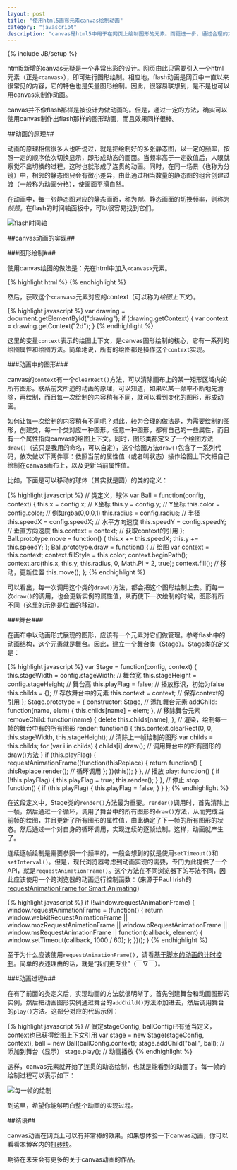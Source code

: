 ```yaml
---
layout: post
title: "使用html5画布元素canvas绘制动画"
category: "javascript"
description: "canvas是html5中用于在网页上绘制图形的元素。而更进一步，通过合理的方法，即可以在网页上实现流畅的图形动画。本文将探讨一种可行的实现方法。"
---
```

{% include JB/setup %}

html5新增的canvas无疑是一个非常出彩的设计。网页由此只需要引入一个html元素（正是`<canvas>`），即可进行图形绘制。相应地，flash动画是网页中一直以来很常见的内容，它的特色也是矢量图形绘制。因此，很容易联想到，是不是也可以用canvas来制作动画。

canvas并不像flash那样是被设计为做动画的。但是，通过一定的方法，确实可以使用canvas制作出flash那样的图形动画，而且效果同样很棒。

##动画的原理##

动画的原理相信很多人也听说过，就是把绘制好的多张静态图，以一定的频率，按照一定的顺序依次切换显示，即形成动态的画面。当频率高于一定数值后，人眼就察觉不出切换的过程，这时也就形成了连贯的动画。同时，在同一场景（也称为分镜）中，相邻的静态图只会有微小差异，由此通过相当数量的静态图的组合创建过渡（一般称为动画分格），使画面平滑自然。

在动画中，每一张静态图对应的静态画面，称为*帧*。静态画面的切换频率，则称为*帧频*。在flash的时间轴面板中，可以很容易找到它们。

![flash时间轴][img_timeline_in_flash]

##canvas动画的实现##

###图形绘制###

使用canvas绘图的做法是：先在html中加入`<canvas>`元素。

{% highlight html %}
<canvas id="drawing" width="400" height="400"></canvas>
{% endhighlight %}

然后，获取这个`<canvas>`元素对应的context（可以称为*绘图上下文*）。

{% highlight javascript %}
var drawing = document.getElementById("drawing");
if (drawing.getContext) {
    var context = drawing.getContext("2d");
}
{% endhighlight %}

这里的变量`context`表示的绘图上下文，是canvas图形绘制的核心，它有一系列的绘图属性和绘图方法。简单地说，所有的绘图都是操作这个`context`实现。

###动画中的图形###

canvas的`context`有一个`clearRect()`方法，可以清除画布上的某一矩形区域内的所有图形。联系前文所述的动画的原理，可以知道，如果以某一频率不断地先清除，再绘制，而且每一次绘制的内容稍有不同，就可以看到变化的图形，形成动画。

如何让每一次绘制的内容稍有不同呢？对此，较为合理的做法是，为需要绘制的图形，创建类，每一个类对应一种图形。任意一种图形，都有自己的一些属性，而且有一个属性指向canvas的绘图上下文。同时，图形类都定义了一个绘图方法`draw()`（这只是我用的命名，可以自定），这个绘图方法`draw()`包含了一系列代码，依次做以下两件事：依照当前的属性值（或者叫状态）操作绘图上下文把自己绘制在canvas画布上，以及更新当前属性值。

比如，下面是可以移动的球体（其实就是圆）的类的定义：

{% highlight javascript %}
// 类定义，球体
var Ball = function(config, context) {
    this.x = config.x; // X坐标
    this.y = config.y; // Y坐标
    this.color = config.color; //  例如rgba(0,0,0,1)
    this.radius = config.radius; // 半径
    this.speedX = config.speedX; // 水平方向速度
    this.speedY = config.speedY; // 垂直方向速度
    this.context = context; // 获取context的引用
};
Ball.prototype.move = function() {
    this.x += this.speedX;
    this.y += this.speedY;
};
Ball.prototype.draw = function() {
    // 绘图
    var context = this.context;
    context.fillStyle = this.color;
    context.beginPath();
    context.arc(this.x, this.y, this.radius, 0, Math.PI * 2, true);
    context.fill();
    // 移动，更新位置
    this.move();
};
{% endhighlight %}

可以看出，每一次调用这个类的`draw()`方法，都会把这个图形绘制上去。而每一次`draw()`的调用，也会更新实例的属性值，从而使下一次绘制的时候，图形有所不同（这里的示例是位置的移动）。

###舞台###

在画布中以动画形式展现的图形，应该有一个元素对它们做管理。参考flash中的动画结构，这个元素就是舞台。因此，建立一个舞台类（Stage）。Stage类的定义是：

{% highlight javascript %}
var Stage = function(config, context) {
    this.stageWidth = config.stageWidth; // 舞台宽
    this.stageHeight = config.stageHeight; // 舞台高
    this.playFlag = false; // 播放标识，初始为false
    this.childs = {}; // 存放舞台中的元素
    this.context = context; // 保存context的引用
};
Stage.prototype = {
    constructor: Stage,
    // 添加舞台元素
    addChild: function(name, elem) {
        this.childs[name] = elem;
    },
    // 移除舞台元素
    removeChild: function(name) {
        delete this.childs[name];
    },
    // 渲染，绘制每一帧的舞台中有的所有图形
    render: function() {
        this.context.clearRect(0, 0, this.stageWidth, this.stageHeight); // 清除上一帧绘制的图形
        var childs = this.childs;
        for (var i in childs) {
            childs[i].draw(); // 调用舞台中的所有图形的draw()方法
        }
        if (this.playFlag) {
            requestAnimationFrame((function(thisReplace) {
                return function() {
                    thisReplace.render(); // 循环调用
                };
            })(this));
        }
    },
    // 播放
    play: function() {
        if (!this.playFlag) {
            this.playFlag = true;
            this.render();
        }
    },
    // 停止
    stop: function() {
        if (this.playFlag) {
            this.playFlag = false;
        }
    }
};
{% endhighlight %}

在这段定义中，Stage类的`render()`方法最为重要。`render()`调用时，首先清除上一帧，然后通过一个循环，调用了舞台中的所有图形的`draw()`方法，从而完成当前帧的绘图，并且更新了所有图形的属性值，由此确定了下一帧的所有图形的状态。然后通过一个对自身的循环调用，实现连续的逐帧绘制。这样，动画就产生了。

连续逐帧绘制是需要参照一个频率的，一般会想到的就是使用`setTimeout()`和`setInterval()`。但是，现代浏览器考虑到动画实现的需要，专门为此提供了一个API，就是`requestAnimationFrame()`。这个方法在不同浏览器下的写法不同，因此应该使用一个跨浏览器的动画运行控制函数：（来源于Paul Irish的[requestAnimationFrame for Smart Animating][]）

{% highlight javascript %}
if (!window.requestAnimationFrame) {
    window.requestAnimationFrame = (function() {
        return window.webkitRequestAnimationFrame ||
            window.mozRequestAnimationFrame ||
            window.oRequestAnimationFrame ||
            window.msRequestAnimationFrame ||
            function(callback, element) {
                window.setTimeout(callback, 1000 / 60);
        };
    })();
}
{% endhighlight %}

至于为什么应该使用`requestAnimationFrame()`，请看[基于脚本的动画的计时控制][]。简单的表述理由的话，就是“我们更专业”（￣∇￣）。

###动画过程###

在有了前面的类定义后，实现动画的方法就很明晰了。首先创建舞台和动画图形的实例，然后把动画图形实例通过舞台的`addChild()`方法添加进去，然后调用舞台的`play()`方法。这部分对应的代码示例：

{% highlight javascript %}
// 假定stageConfig, ballConfig已有适当定义，context也已获得绘图上下文引用
var stage = new Stage(stageConfig, context),
    ball = new Ball(ballConfig.context);
stage.addChild("ball", ball); // 添加到舞台（显示）
stage.play(); // 动画播放
{% endhighlight %}

这样，canvas元素就开始了连贯的动态绘制，也就是能看到的动画了。每一帧的绘制过程可以表示如下：

![每一帧的绘制][img_frame_render_process]

到这里，希望你能够明白整个动画的实现过程。

##结语##

canvas动画在网页上可以有非常棒的效果。如果想体验一下canvas动画，你可以看看本博客内的[打砖块][]。

期待在未来会有更多的关于canvas动画的作品。

[img_timeline_in_flash]: {{POSTS_IMG_PATH}}/201308/timeline_in_flash.png "flash时间轴"
[img_frame_render_process]: {{POSTS_IMG_PATH}}/201308/frame_render_process.png "每一帧的绘制"

[requestAnimationFrame for Smart Animating]: http://www.paulirish.com/2011/requestanimationframe-for-smart-animating/  "requestAnimationFrame for Smart Animating"
[基于脚本的动画的计时控制]: http://msdn.microsoft.com/zh-cn/library/ie/hh920765%28v=vs.85%29.aspx  "基于脚本的动画的计时控制"
[打砖块]: http://acgtofe.com/demo_pages/demos/brick-breaker/brick "打砖块"
